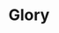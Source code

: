 ---
layout: default
title: Glory
event: Selma to Montgoemry March
category:
artist: Common and John Legend
genre: Hip hop, soul
writer: John Stephens, Lonnie Lynn, Che Smith
label: ARTium/Def Jam Recordings a div. of UMG Recordings & Getting Out Our Dreams/Columbia Records/Sony Music Entertainment
producer:
coverart: media/images/cover-art/glory_coverart.jpg
coverart-description:

award1: Academy Award for Best Orginal Song, 2015 
award2: Golden Globe for Best Orginal Song, 2015
award3: Best Song Written for Visual Media, 2016
released: 2014
soundcloud: https://w.soundcloud.com/player/?url=https%3A//api.soundcloud.com/tracks/179965085&color=%23fffad2&auto_play=false&hide_related=false&show_comments=true&show_user=true&show_reposts=false&show_teaser=true&visual=true
soundcloud-source: https://soundcloud.com/johnlegend/glory-ft-common
soundcloud-artist: https://soundcloud.com/johnlegend


description: Lorem ipsum dolor sit amet, consectetur adipiscing elit, sed do eiusmod tempor incididunt ut labore et dolore magna aliqua. Semper quis lectus nulla at volutpat diam ut venenatis tellusLorem ipsum dolor sit amet, consectetur adipiscing elit, sed do eiusmod tempor incididunt ut labore et dolore magna aliqua. Semper quis lectus nulla at volutpat diam ut venenatis tellus

---